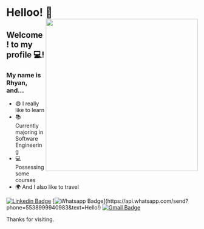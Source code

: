 
# Helloo! 👋 <img align="right" width="400" height="400" src="https://yt3.ggpht.com/ytc/AAUvwnhSDMD2PHySR9zNYgh0TIIBWQTaGRdrtXMz6LmY=s900-c-k-c0x00ffffff-no-rj">
 
## Welcome! to my profile 💻!

### My name is Rhyan, and...
  
 
- 😄 I really like to learn
- 📚 Currently majoring in Software Engineering
- 💻 Possessing some courses
- 🌍 And I also like to travel


 
[![Linkedin Badge](https://img.shields.io/badge/-LinkedIn-blue?style=flat-square&logo=Linkedin&logoColor=white&link=https://www.linkedin.com/in/rhyan-inacio/)](https://www.linkedin.com/in/rhyan-inacio/)
[![Whatsapp Badge](https://img.shields.io/badge/-Whatsapp-4CA143?style=flat-square&labelColor=4CA143&logo=whatsapp&logoColor=white&link=https://api.whatsapp.com/send?phone=5538999940983&text=Hello!)](https://api.whatsapp.com/send?phone=5538999940983&text=Hello!)
[![Gmail Badge](https://img.shields.io/badge/-Gmail-c14438?style=flat-square&logo=Gmail&logoColor=white&link=mailto:rhyanalves68@gmail.com)](mailto:rhyanalves68@gmail.com)
 
 
 
Thanks for visiting. 
